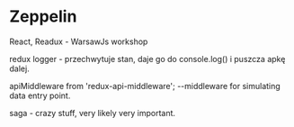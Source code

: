 # Zeppelin
React, Readux - WarsawJs workshop


redux logger - przechwytuje stan, daje go do console.log() i puszcza apkę dalej.

apiMiddleware from 'redux-api-middleware'; --middleware for simulating data entry point.

saga - crazy stuff, very likely very important.